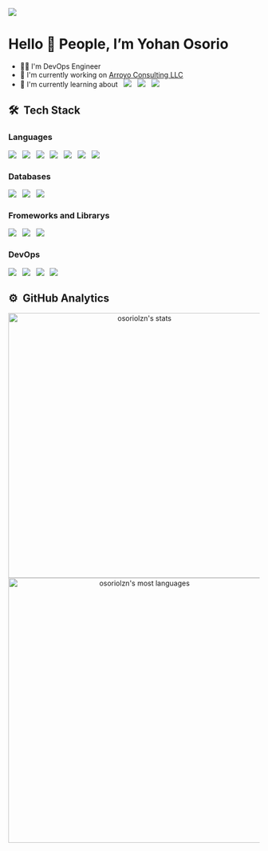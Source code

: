 ![](https://komarev.com/ghpvc/?username=osoriolzn&color=blue&style=flat)
<h1 align="left">Hello 👋 People, I’m Yohan Osorio</h1>

- 👨‍💻 I'm DevOps Engineer
- 🏢 I'm currently working on [Arroyo Consulting LLC](https://arroyoconsulting.net/)
- 🌱 I'm currently learning about &nbsp;
![](https://img.shields.io/badge/dotnet-512BD4?logo=dotnet) &nbsp;
![](https://img.shields.io/badge/csharp-67217A?logo=csharp) &nbsp;
![](https://img.shields.io/badge/docker-E5F2FC?logo=docker) &nbsp;

## 🛠️ &nbsp;Tech Stack

### Languages
![](https://img.shields.io/badge/HTML-F06529?logo=html5&) &nbsp;
![](https://img.shields.io/badge/CSS-33A9DC?logo=css3&) &nbsp;
![](https://img.shields.io/badge/JavaScript-222222?logo=javascript&) &nbsp;
![](https://img.shields.io/badge/TypeScript-ffffff?logo=typescript&) &nbsp;
![](https://img.shields.io/badge/Python-FFD43B?logo=python&) &nbsp;
![](https://img.shields.io/badge/PowerShell-FFFFFF?logo=powershell&) &nbsp;
![](https://img.shields.io/badge/YAML-CC1018?logo=yaml&)

### Databases
![](https://img.shields.io/badge/MySQL-F29111?logo=mysql&) &nbsp;
![](https://img.shields.io/badge/PostgreSQL-E2E6EA?logo=postgresql&) &nbsp;
![](https://img.shields.io/badge/SQL_Server-0078D4?logo=microsoftsqlserver&)

### Fromeworks and Librarys
![](https://img.shields.io/badge/React-222222?logo=react&) &nbsp;
![](https://img.shields.io/badge/Astro-6018ac?logo=astro&) &nbsp;
![](https://img.shields.io/badge/DJango-51be95?logo=django&)

### DevOps
![](https://img.shields.io/badge/Azure-368EE3?logo=azure&) &nbsp;
![](https://img.shields.io/badge/Azure_Devops-368EE3?logo=azuredevops&) &nbsp;
![](https://img.shields.io/badge/Kubernetes-93EAFF?logo=kubernetes&) &nbsp;
![](https://img.shields.io/badge/Bicep-6181A1?logo=bicep&)

## ⚙️ &nbsp;GitHub Analytics

<p align="center">
    <img width="530em" src="https://github-readme-stats.vercel.app/api?username=osoriolzn&show_icons=true&theme=vision-friendly-dark" alt="osoriolzn's stats"/>
    <img width="530em" src="https://github-readme-stats.vercel.app/api/top-langs/?username=osoriolzn&layout=compact&theme=vision-friendly-dark" alt="osoriolzn's most languages"/>
</p>
